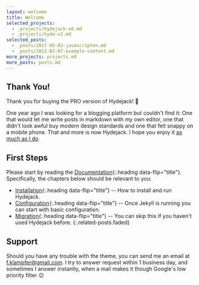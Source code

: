 ```yaml
---
layout: welcome
title: Welcome
selected_projects:
  - _projects/hydejack-v6.md
  - _projects/hyde-v2.md
selected_posts:
  - _posts/2017-05-03-javascripten.md
  - _posts/2012-02-07-example-content.md
more_projects: projects.md
more_posts: posts.md
---
```


## Thank You!
Thank you for buying the PRO version of Hydejack! 🎉

One year ago I was looking for a blogging platform but couldn't find it: One that would let me write posts in markdown with my own editor, one that didn't look awful buy modern design standards and one that felt snappy on a mobile phone. That and more is now Hydejack. I hope you enjoy it [as much as I do](https://qwtel.com).

## First Steps
Please start by reading the [Documentation]{:.heading data-flip="title"}. Specifically, the chapters below should be relevant to you:

* [Installation]{:.heading data-flip="title"} -- How to install and run Hydejack.
* [Configuration]{:.heading data-flip="title"} -- Once Jekyll is running you can start with basic configuration.
* [Migration]{:.heading data-flip="title"} -- You can skip this if you haven't used Hydejack before.
{:.related-posts.faded}

## Support
Should you have any trouble with the theme, you can send me an email at [f.klampfer@gmail.com](mailto:f.klampfer@gmail.com). I try to answer request within 1 business day, and sometimes I answer instantly, when a mail makes it though Google's low priority filter 😉

[^1]: Applies after the initial page load.
[^2]: Actual page load speed depends on your hosting provider as well as discipline regarding resolution of images and usage of 3rd party plugins.

[blog]: https://qwtel.com/hydejack/blog/
[portfolio]: https://qwtel.com/hydejack/projects/
[resume]: https://qwtel.com/hydejack/resume/
[documentation]: https://qwtel.com/hydejack/docs/6.3.0/
[installation]: https://qwtel.com/hydejack/docs/6.3.0/installation/
[configuration]: https://qwtel.com/hydejack/docs/6.3.0/configuration/
[migration]: https://qwtel.com/hydejack/docs/6.3.0/migration/
